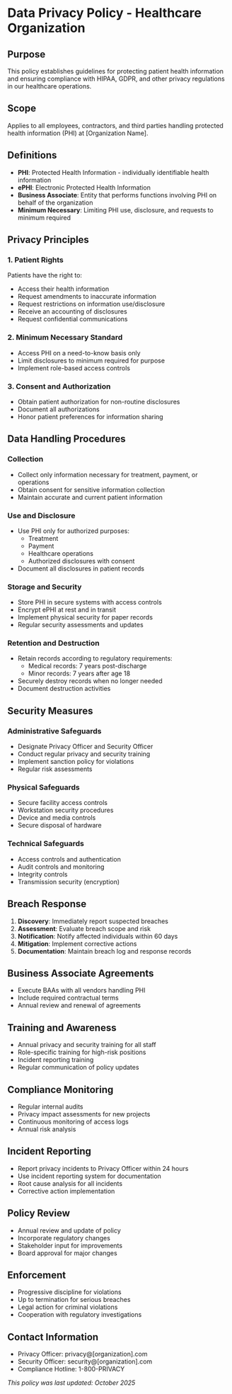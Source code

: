 # Data Privacy Policy - Healthcare Organization

## Purpose
This policy establishes guidelines for protecting patient health information and ensuring compliance with HIPAA, GDPR, and other privacy regulations in our healthcare operations.

## Scope
Applies to all employees, contractors, and third parties handling protected health information (PHI) at [Organization Name].

## Definitions
- **PHI**: Protected Health Information - individually identifiable health information
- **ePHI**: Electronic Protected Health Information
- **Business Associate**: Entity that performs functions involving PHI on behalf of the organization
- **Minimum Necessary**: Limiting PHI use, disclosure, and requests to minimum required

## Privacy Principles

### 1. Patient Rights
Patients have the right to:
- Access their health information
- Request amendments to inaccurate information
- Request restrictions on information use/disclosure
- Receive an accounting of disclosures
- Request confidential communications

### 2. Minimum Necessary Standard
- Access PHI on a need-to-know basis only
- Limit disclosures to minimum required for purpose
- Implement role-based access controls

### 3. Consent and Authorization
- Obtain patient authorization for non-routine disclosures
- Document all authorizations
- Honor patient preferences for information sharing

## Data Handling Procedures

### Collection
- Collect only information necessary for treatment, payment, or operations
- Obtain consent for sensitive information collection
- Maintain accurate and current patient information

### Use and Disclosure
- Use PHI only for authorized purposes:
  - Treatment
  - Payment
  - Healthcare operations
  - Authorized disclosures with consent
- Document all disclosures in patient records

### Storage and Security
- Store PHI in secure systems with access controls
- Encrypt ePHI at rest and in transit
- Implement physical security for paper records
- Regular security assessments and updates

### Retention and Destruction
- Retain records according to regulatory requirements:
  - Medical records: 7 years post-discharge
  - Minor records: 7 years after age 18
- Securely destroy records when no longer needed
- Document destruction activities

## Security Measures

### Administrative Safeguards
- Designate Privacy Officer and Security Officer
- Conduct regular privacy and security training
- Implement sanction policy for violations
- Regular risk assessments

### Physical Safeguards
- Secure facility access controls
- Workstation security procedures
- Device and media controls
- Secure disposal of hardware

### Technical Safeguards
- Access controls and authentication
- Audit controls and monitoring
- Integrity controls
- Transmission security (encryption)

## Breach Response
1. **Discovery**: Immediately report suspected breaches
2. **Assessment**: Evaluate breach scope and risk
3. **Notification**: Notify affected individuals within 60 days
4. **Mitigation**: Implement corrective actions
5. **Documentation**: Maintain breach log and response records

## Business Associate Agreements
- Execute BAAs with all vendors handling PHI
- Include required contractual terms
- Annual review and renewal of agreements

## Training and Awareness
- Annual privacy and security training for all staff
- Role-specific training for high-risk positions
- Incident reporting training
- Regular communication of policy updates

## Compliance Monitoring
- Regular internal audits
- Privacy impact assessments for new projects
- Continuous monitoring of access logs
- Annual risk analysis

## Incident Reporting
- Report privacy incidents to Privacy Officer within 24 hours
- Use incident reporting system for documentation
- Root cause analysis for all incidents
- Corrective action implementation

## Policy Review
- Annual review and update of policy
- Incorporate regulatory changes
- Stakeholder input for improvements
- Board approval for major changes

## Enforcement
- Progressive discipline for violations
- Up to termination for serious breaches
- Legal action for criminal violations
- Cooperation with regulatory investigations

## Contact Information
- Privacy Officer: privacy@[organization].com
- Security Officer: security@[organization].com
- Compliance Hotline: 1-800-PRIVACY

*This policy was last updated: October 2025*